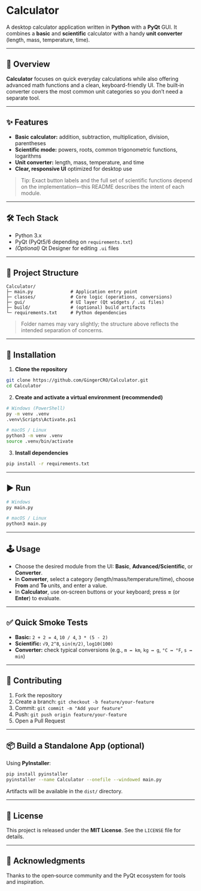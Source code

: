 # Calculator

A desktop calculator application written in **Python** with a **PyQt** GUI. It combines a **basic** and **scientific** calculator with a handy **unit converter** (length, mass, temperature, time).

---

## 🧭 Overview

**Calculator** focuses on quick everyday calculations while also offering advanced math functions and a clean, keyboard-friendly UI. The built‑in converter covers the most common unit categories so you don’t need a separate tool.

---

## ✨ Features

- **Basic calculator:** addition, subtraction, multiplication, division, parentheses
- **Scientific mode:** powers, roots, common trigonometric functions, logarithms
- **Unit converter:** length, mass, temperature, and time
- **Clear, responsive UI** optimized for desktop use

> Tip: Exact button labels and the full set of scientific functions depend on the implementation—this README describes the intent of each module.

---

## 🛠️ Tech Stack

- Python 3.x  
- PyQt (PyQt5/6 depending on `requirements.txt`)  
- *(Optional)* Qt Designer for editing `.ui` files

---

## 📁 Project Structure

```text
Calculator/
├─ main.py              # Application entry point
├─ classes/             # Core logic (operations, conversions)
├─ gui/                 # UI layer (Qt widgets / .ui files)
├─ build/               # (optional) build artifacts
└─ requirements.txt     # Python dependencies
```

> Folder names may vary slightly; the structure above reflects the intended separation of concerns.

---

## 🚀 Installation

1) **Clone the repository**
```bash
git clone https://github.com/GingerCRO/Calculator.git
cd Calculator
```

2) **Create and activate a virtual environment (recommended)**
```bash
# Windows (PowerShell)
py -m venv .venv
.venv\Scripts\Activate.ps1

# macOS / Linux
python3 -m venv .venv
source .venv/bin/activate
```

3) **Install dependencies**
```bash
pip install -r requirements.txt
```

---

## ▶️ Run

```bash
# Windows
py main.py

# macOS / Linux
python3 main.py
```

---

## 🕹️ Usage

- Choose the desired module from the UI: **Basic**, **Advanced/Scientific**, or **Converter**.  
- In **Converter**, select a category (length/mass/temperature/time), choose **From** and **To** units, and enter a value.  
- In **Calculator**, use on‑screen buttons or your keyboard; press **=** (or **Enter**) to evaluate.

---

## ✅ Quick Smoke Tests

- **Basic:** `2 + 2 = 4`, `10 / 4`, `3 * (5 - 2)`  
- **Scientific:** `√9`, `2^8`, `sin(π/2)`, `log10(100)`  
- **Converter:** check typical conversions (e.g., `m ↔ km`, `kg ↔ g`, `°C ↔ °F`, `s ↔ min`)

---

## 🤝 Contributing

1. Fork the repository  
2. Create a branch: `git checkout -b feature/your-feature`  
3. Commit: `git commit -m "Add your feature"`  
4. Push: `git push origin feature/your-feature`  
5. Open a Pull Request

---

## 📦 Build a Standalone App (optional)

Using **PyInstaller**:

```bash
pip install pyinstaller
pyinstaller --name Calculator --onefile --windowed main.py
```

Artifacts will be available in the `dist/` directory.

---

## 📄 License

This project is released under the **MIT License**. See the `LICENSE` file for details.

---

## 🙏 Acknowledgments

Thanks to the open‑source community and the PyQt ecosystem for tools and inspiration.
